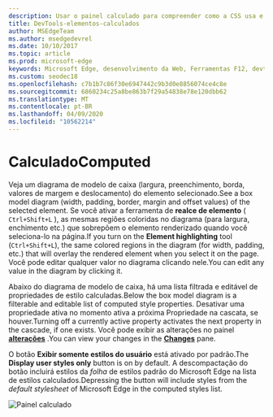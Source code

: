 ```yaml
---
description: Usar o painel calculado para compreender como a CSS usa e computa em elementos de página
title: DevTools-elementos-calculados
author: MSEdgeTeam
ms.author: msedgedevrel
ms.date: 10/10/2017
ms.topic: article
ms.prod: microsoft-edge
keywords: Microsoft Edge, desenvolvimento da Web, Ferramentas F12, devtools, elementos, CSS, valor calculado, modelo de caixa
ms.custom: seodec18
ms.openlocfilehash: c7b1b7c86f30e6947442c9b3d0e8856074ce4c8e
ms.sourcegitcommit: 6860234c25a8be863b7f29a54838e78e120dbb62
ms.translationtype: MT
ms.contentlocale: pt-BR
ms.lasthandoff: 04/09/2020
ms.locfileid: "10562214"
---
```

# <span data-ttu-id="b8052-104">Calculado</span><span class="sxs-lookup"><span data-stu-id="b8052-104">Computed</span></span>

<span data-ttu-id="b8052-105">Veja um diagrama de modelo de caixa (largura, preenchimento, borda, valores de margem e deslocamento) do elemento selecionado.</span><span class="sxs-lookup"><span data-stu-id="b8052-105">See a box model diagram (width, padding, border, margin and offset values) of the selected element.</span></span> <span data-ttu-id="b8052-106">Se você ativar a ferramenta de **realce de elemento** ( `Ctrl+Shift+L` ), as mesmas regiões coloridas no diagrama (para largura, enchimento etc.) que sobrepõem o elemento renderizado quando você seleciona-lo na página.</span><span class="sxs-lookup"><span data-stu-id="b8052-106">If you turn on the **Element highlighting** tool (`Ctrl+Shift+L`), the same colored regions in the diagram (for width, padding, etc.) that will overlay the rendered element when you select it on the page.</span></span> <span data-ttu-id="b8052-107">Você pode editar qualquer valor no diagrama clicando nele.</span><span class="sxs-lookup"><span data-stu-id="b8052-107">You can edit any value in the diagram by clicking it.</span></span> 

<span data-ttu-id="b8052-108">Abaixo do diagrama de modelo de caixa, há uma lista filtrada e editável de propriedades de estilo calculadas.</span><span class="sxs-lookup"><span data-stu-id="b8052-108">Below the box model diagram is a filterable and editable list of computed style properties.</span></span> <span data-ttu-id="b8052-109">Desativar uma propriedade ativa no momento ativa a próxima Propriedade na cascata, se houver.</span><span class="sxs-lookup"><span data-stu-id="b8052-109">Turning off a currently active property activates the next property in the cascade, if one exists.</span></span> <span data-ttu-id="b8052-110">Você pode exibir as alterações no painel [**alterações**](./changes.md) .</span><span class="sxs-lookup"><span data-stu-id="b8052-110">You can view your changes in the [**Changes**](./changes.md) pane.</span></span>

<span data-ttu-id="b8052-111">O botão **Exibir somente estilos do usuário** está ativado por padrão.</span><span class="sxs-lookup"><span data-stu-id="b8052-111">The **Display user styles only** button is on by default.</span></span> <span data-ttu-id="b8052-112">A descompactação do botão incluirá estilos da *folha* de estilos padrão do Microsoft Edge na lista de estilos calculados.</span><span class="sxs-lookup"><span data-stu-id="b8052-112">Depressing the button will include styles from the *default stylesheet* of Microsoft Edge in the computed styles list.</span></span>

![Painel calculado](../media/elements_computed.png)